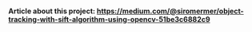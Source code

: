 #### Article about this project: https://medium.com/@siromermer/object-tracking-with-sift-algorithm-using-opencv-51be3c6882c9
